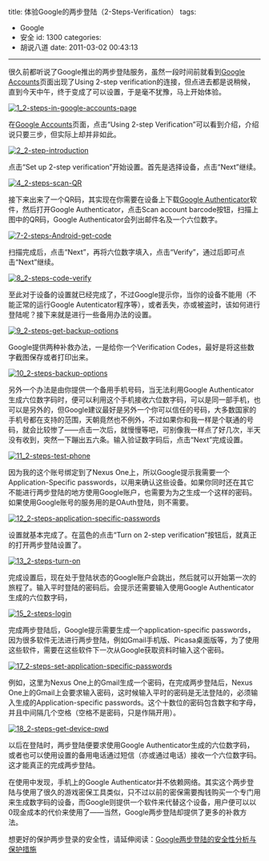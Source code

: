 title: 体验Google的两步登陆（2-Steps-Verification）
tags:
  - Google
  - 安全
id: 1300
categories:
  - 胡说八道
date: 2011-03-02 00:43:13
---

很久前都听说了Google推出的两步登陆服务，虽然一段时间前就看到[Google Accounts](http://google.com/accounts)页面出现了Using 2-step verification的连接，但点进去都是说稍候，直到今天中午，终于变成了可以设置，于是毫不犹豫，马上开始体验。

[![](/upfile/2011/03/1_2-steps-in-google-accounts-page1.png "1_2-steps-in-google-accounts-page")](/upfile/2011/03/1_2-steps-in-google-accounts-page1.png)

在[Google Accounts](http://google.com/accounts)页面，点击“Using 2-step Verification”可以看到介绍，介绍说只要三步，但实际上却并非如此。<!--more-->

[![](/upfile/2011/03/2_2-step-introduction.png "2_2-step-introduction")](/upfile/2011/03/2_2-step-introduction.png)

点击“Set up 2-step verification”开始设置。首先是选择设备，点击“Next”继续。

[![](/upfile/2011/03/4_2-steps-scan-QR.png "4_2-steps-scan-QR")](/upfile/2011/03/4_2-steps-scan-QR.png)

接下来出来了一个QR码，其实现在你需要在设备上下载[Google Authenticator](https://market.android.com/details?id=com.google.android.apps.authenticator&amp;feature=search_result)软件，然后打开Google Authenticator，点击Scan account barcode按钮，扫描上图中的QR码，Google Authenticator会列出邮件名及一个六位数字。

[![](/upfile/2011/03/7-2-steps-Android-get-code.png "7-2-steps-Android-get-code")](/upfile/2011/03/7-2-steps-Android-get-code.png)

扫描完成后，点击“Next”，再将六位数字填入，点击“Verify”，通过后即可点击“Next”继续。

[![](/upfile/2011/03/8_2-steps-code-verify.png "8_2-steps-code-verify")](/upfile/2011/03/8_2-steps-code-verify.png)

至此对于设备的设置就已经完成了，不过Google提示你，当你的设备不能用（不能正常的运行Google Autenticator程序等），或者丢失，亦或被盗时，该如何进行登陆呢？接下来就是进行一些备用办法的设置。

[![](/upfile/2011/03/9_2-steps-get-backup-options.png "9_2-steps-get-backup-options")](/upfile/2011/03/9_2-steps-get-backup-options.png)

Google提供两种补救办法，一是给你一个Verification Codes，最好是将这些数字截图保存或者打印出来。

[![](/upfile/2011/03/10_2-steps-backup-options.png "10_2-steps-backup-options")](/upfile/2011/03/10_2-steps-backup-options.png)

另外一个办法是由你提供一个备用手机号码，当无法利用Google Authenticator生成六位数字码时，便可以利用这个手机接收六位数字码，可以是同一部手机，也可以是另外的，但Google建议最好是另外一个你可以信任的号码，大多数国家的手机号都在支持的范围，天朝竟然也不例外，不过如果你和我一样是个联通的号码，就会比较惨了——点击一次后，就慢慢等吧，可别像我一样点了好几次，半天没有收到，突然一下蹦出五六条。输入验证数字码后，点击“Next”完成设置。

[![](/upfile/2011/03/11_2-steps-test-phone.png "11_2-steps-test-phone")](/upfile/2011/03/12_2-steps-application-specific-passwords.png)

因为我的这个账号绑定到了Nexus One上，所以Google提示我需要一个Application-Specific passwords，以用来确认这些设备。如果你同时还在其它不能进行两步登陆的地方使用Google账户，也需要为为之生成一个这样的密码。如果使用Google账号的服务用的是OAuth登陆，则不需要。

[![](/upfile/2011/03/12_2-steps-application-specific-passwords.png "12_2-steps-application-specific-passwords")](/upfile/2011/03/12_2-steps-application-specific-passwords.png)

设置就基本完成了。在蓝色的点击“Turn on 2-step verification”按钮后，就真正的打开两步登陆设置了。

[![](/upfile/2011/03/13_2-steps-turn-on.png "13_2-steps-turn-on")](/upfile/2011/03/13_2-steps-turn-on.png)

完成设置后，现在处于登陆状态的Google账户会跳出，然后就可以开始第一次的旅程了。输入平时登陆的密码后。会提示还需要输入使用Google Authenticator生成的六位数字码，

[![](/upfile/2011/03/15_2-steps-login.png "15_2-steps-login")](/upfile/2011/03/15_2-steps-login.png)

完成两步登陆后，Google提示需要生成一个application-specific passwords，因为很多软件无法进行两步登陆，例如Gmail手机版、Picasa桌面版等，为了使用这些软件，需要在这些软件下一次从Google获取资料时输入这个密码。

[![](/upfile/2011/03/17_2-steps-set-application-specific-passwords.png "17_2-steps-set-application-specific-passwords")](/upfile/2011/03/17_2-steps-set-application-specific-passwords.png)

例如，这里为Nexus One上的Gmail生成一个密码，在完成两步登陆后，Nexus One上的Gmail上会要求输入密码，这时候输入平时的密码是无法登陆的，必须输入生成的Application-specific passwords。这个十数位的密码包含数字和字母，并且中间隔几个空格（空格不是密码，只是作隔开用）。

[![](/upfile/2011/03/18_2-steps-get-device-pwd.png "18_2-steps-get-device-pwd")](/upfile/2011/03/18_2-steps-get-device-pwd.png)

以后在登陆时，两步登陆便要求使用Google Authenticator生成的六位数字码，或者也可以使用设置的备用电话通过短信（亦或通过电话）接收一个六位数字码。这才能真正的完成两步登陆。

在使用中发现，手机上的Google Authenticator并不依赖网络。其实这个两步登陆与使用了很久的游戏密保工具类似，只不过以前的密保需要掏钱购买一个专门用来生成数字码的设备，而Google则提供一个软件来代替这个设备，用户便可以以0现金成本的代价来使用了——当然，Google两步登陆却提供了更多的补救方法。

想更好的保护两步登录的安全性，请延伸阅读：[Google两步登陆的安全性分析与保护措施](http://chensd.com/2011-03/why-2-step-verification-is-safe.html)